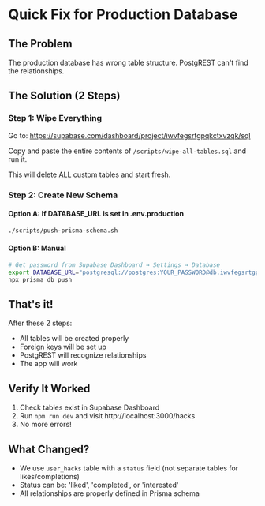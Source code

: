 # Quick Fix for Production Database

## The Problem
The production database has wrong table structure. PostgREST can't find the relationships.

## The Solution (2 Steps)

### Step 1: Wipe Everything
Go to: https://supabase.com/dashboard/project/iwvfegsrtgpqkctxvzqk/sql

Copy and paste the entire contents of `/scripts/wipe-all-tables.sql` and run it.

This will delete ALL custom tables and start fresh.

### Step 2: Create New Schema

#### Option A: If DATABASE_URL is set in .env.production
```bash
./scripts/push-prisma-schema.sh
```

#### Option B: Manual
```bash
# Get password from Supabase Dashboard → Settings → Database
export DATABASE_URL="postgresql://postgres:YOUR_PASSWORD@db.iwvfegsrtgpqkctxvzqk.supabase.co:5432/postgres"
npx prisma db push
```

## That's it!

After these 2 steps:
- All tables will be created properly
- Foreign keys will be set up
- PostgREST will recognize relationships
- The app will work

## Verify It Worked

1. Check tables exist in Supabase Dashboard
2. Run `npm run dev` and visit http://localhost:3000/hacks
3. No more errors!

## What Changed?

- We use `user_hacks` table with a `status` field (not separate tables for likes/completions)
- Status can be: 'liked', 'completed', or 'interested'
- All relationships are properly defined in Prisma schema